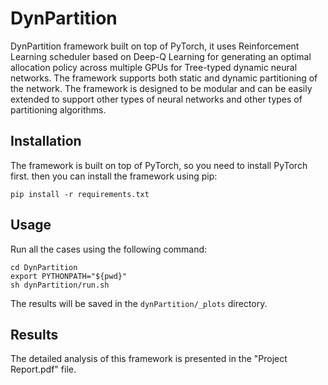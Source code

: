 # DynPartition
DynPartition framework built on top of PyTorch, it uses Reinforcement Learning
scheduler based on Deep-Q Learning for generating an optimal allocation policy
across multiple GPUs for Tree-typed dynamic neural networks. The framework
supports both static and dynamic partitioning of the network.
The framework is designed to be modular and can be easily extended to support
other types of neural networks and other types of partitioning algorithms.

## Installation
The framework is built on top of PyTorch, so you need to install PyTorch first.
then you can install the framework using pip:
```
pip install -r requirements.txt
```

## Usage
Run all the cases using the following command:
```
cd DynPartition
export PYTHONPATH="${pwd}"
sh dynPartition/run.sh
```
The results will be saved in the `dynPartition/_plots` directory.

## Results
The detailed analysis of this framework is presented in the "Project Report.pdf"
file.

